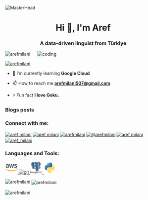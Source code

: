 ![MasterHead](https://as1.ftcdn.net/v2/jpg/04/39/63/56/1000_F_439635674_0mEVTGzc4w82vQQB8AmE9uGRvdeoUvGK.jpg)
<h1 align="center">Hi 👋, I'm Aref</h1>
<h3 align="center">A data-driven linguist from Türkiye</h3>
<img align="right" alt="coding" width="400" src="https://miro.medium.com/v2/resize:fit:960/1*oDqXedYUMyhWzN48pUjHyw.gif">

<p align="left"> <img src="https://komarev.com/ghpvc/?username=arefmilani&label=Profile%20views&color=0e75b6&style=flat" alt="arefmilani" /> </p>

<p align="left"> <a href="https://github.com/ryo-ma/github-profile-trophy"><img src="https://github-profile-trophy.vercel.app/?username=arefmilani" alt="arefmilani" /></a> </p>

- 🌱 I’m currently learning **Google Cloud**

- 📫 How to reach me **arefmilani507@gmail.com**

- ⚡ Fun fact **I love Goku.**

### Blogs posts
<!-- BLOG-POST-LIST:START -->
<!-- BLOG-POST-LIST:END -->

<h3 align="left">Connect with me:</h3>
<p align="left">
<a href="https://linkedin.com/in/aref milani" target="blank"><img align="center" src="https://raw.githubusercontent.com/rahuldkjain/github-profile-readme-generator/master/src/images/icons/Social/linked-in-alt.svg" alt="aref milani" height="30" width="40" /></a>
<a href="https://kaggle.com/aref milani" target="blank"><img align="center" src="https://raw.githubusercontent.com/rahuldkjain/github-profile-readme-generator/master/src/images/icons/Social/kaggle.svg" alt="aref milani" height="30" width="40" /></a>
<a href="https://instagram.com/arefmilani" target="blank"><img align="center" src="https://raw.githubusercontent.com/rahuldkjain/github-profile-readme-generator/master/src/images/icons/Social/instagram.svg" alt="arefmilani" height="30" width="40" /></a>
<a href="https://medium.com/@arefmilani" target="blank"><img align="center" src="https://raw.githubusercontent.com/rahuldkjain/github-profile-readme-generator/master/src/images/icons/Social/medium.svg" alt="@arefmilani" height="30" width="40" /></a>
<a href="https://www.hackerrank.com/aref milani" target="blank"><img align="center" src="https://raw.githubusercontent.com/rahuldkjain/github-profile-readme-generator/master/src/images/icons/Social/hackerrank.svg" alt="aref milani" height="30" width="40" /></a>
<a href="https://www.leetcode.com/aref_milani" target="blank"><img align="center" src="https://raw.githubusercontent.com/rahuldkjain/github-profile-readme-generator/master/src/images/icons/Social/leet-code.svg" alt="aref_milani" height="30" width="40" /></a>
</p>

<h3 align="left">Languages and Tools:</h3>
<p align="left"> <a href="https://aws.amazon.com" target="_blank" rel="noreferrer"> <img src="https://raw.githubusercontent.com/devicons/devicon/master/icons/amazonwebservices/amazonwebservices-original-wordmark.svg" alt="aws" width="40" height="40"/> </a> <a href="https://git-scm.com/" target="_blank" rel="noreferrer"> <img src="https://www.vectorlogo.zone/logos/git-scm/git-scm-icon.svg" alt="git" width="40" height="40"/> </a> <a href="https://www.postgresql.org" target="_blank" rel="noreferrer"> <img src="https://raw.githubusercontent.com/devicons/devicon/master/icons/postgresql/postgresql-original-wordmark.svg" alt="postgresql" width="40" height="40"/> </a> <a href="https://www.python.org" target="_blank" rel="noreferrer"> <img src="https://raw.githubusercontent.com/devicons/devicon/master/icons/python/python-original.svg" alt="python" width="40" height="40"/> </a> </p>

<p><img align="left" src="https://github-readme-stats.vercel.app/api/top-langs?username=arefmilani&show_icons=true&locale=en&layout=compact" alt="arefmilani" /></p>

<p>&nbsp;<img align="center" src="https://github-readme-stats.vercel.app/api?username=arefmilani&show_icons=true&locale=en" alt="arefmilani" /></p>

<p><img align="center" src="https://github-readme-streak-stats.herokuapp.com/?user=arefmilani&" alt="arefmilani" /></p>
